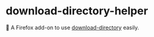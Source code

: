 # download-directory-helper

📁 A Firefox add-on to use [download-directory](https://github.com/download-directory/download-directory.github.io) easily.

